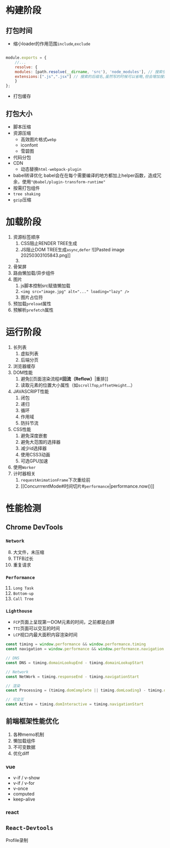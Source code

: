 # 构建阶段
## 打包时间
- 缩小loader的作用范围`include`,`exclude`
```javascript

module.exports = {
	//...
	resolve: {
	modules: [path.resolve(__dirname, 'src'), 'node_modules'], // 搜索位置
	extensions:[".js",".jsx"] // 搜索的后缀名,虽然写的时候可以省略,但会增加搜索的性能损耗
	}
};
```
- 打包缓存
## 打包大小
- 脚本压缩
- 资源压缩
	- 高效图片格式`webp`
	- iconfont
	- 雪碧图
- 代码分包
- CDN
	- 动态替换`html-webpack-plugin`
- babel转译优化
	babel会在在每个需要编译的地方都加上helper函数，造成冗余，使用`"@babel/plugin-transform-runtime"`
- 按需打包组件
- `tree shaking`
- `gzip`压缩

# 加载阶段
1. 资源标签顺序
	1. CSS阻止RENDER TREE生成
	2. JS阻止DOM TREE生成`async`,`defer`
		![[Pasted image 20250303105843.png]]
	3. 
2. 骨架屏
3. 路由懒加载/异步组件
4. 图片
	1.  js脚本控制src赋值懒加载
	2. `<img src="image.jpg" alt="..." loading="lazy" />`
	3. 图片占位符
5. 预加载`preload`属性
6. 预解析`prefetch`属性

# 运行阶段
1. 长列表
	1. 虚拟列表
	2. 后端分页
2. 浏览器缓存
3. DOM性能
	1. 避免[[页面渲染流程#**回流（Reflow）**|重排]]
	2. 读取元素的位置大小属性（如`scrollTop`,`offsetHeight`...）
4. JAVASCRIPT性能
	1. 闭包
	2. 递归
	3. 循环
	4. 作用域
	5. 防抖节流
5. CSS性能
	1. 避免深度嵌套
	2. 避免大范围的选择器
	3. 减少id选择器
	4. 使用CSS3动画
	5. 可选GPU加速
6. 使用`Worker`
7. 计时器相关
	1. `requestAnimationFrame`下次重绘前
	2. [[ConcurrrentMode#时间切片#`performance`|performance.now()]]

# 性能检测
## Chrome DevTools
### `Network`
8. 大文件，未压缩
9. TTFB过长
10. 重复请求
### `Performance`
11. `Long Task`
12. `Bottom-up`
13. `Call Tree`
### `Lighthouse`
- `FCP`页面上呈现第一DOM元素的时间，之前都是白屏
- `TTI`页面可以交互的时间
- `LCP`视口内最大面积内容渲染时间
```javascript
const timing = window.performance && window.performance.timing
const navigation = window.performance && window.performance.navigation

// DNS
const DNS = timing.domainLookupEnd - timing.domainLookupStart

// Network
const NetWork = timing.responseEnd - timing.navigationStart

// 渲染
const Processing = (timing.domComplete || timing.domLoading) - timing.domLoading

// 可交互
const Active = timing.domInteractive = timing.navigationStart

```

## 前端框架性能优化
1. 各种memo机制
2. 懒加载组件
3. 不可变数据
4. 优化diff
###  vue
- v-if / v-show
- v-if / v-for
- v-once
- computed
- keep-alive
### react

## `React-Devtools`
Profile录制